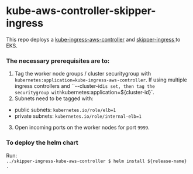 # kube-aws-controller-skipper-ingress

This repo deploys a [kube-ingress-aws-controller](https://github.com/zalando-incubator/kube-ingress-aws-controller) and [skipper-ingress ](https://github.com/zalando/skipper) to EKS.

### The necessary prerequisites are to: <br>
1.  Tag the worker node groups / cluster securitygroup with `kubernetes:application=kube-ingress-aws-controller`. If using multiple ingress controllers and ``--cluster-id` is set, then tag the securitygroup with `kubernetes:application=${cluster-id}`.
2. Subnets need to be tagged with:<br>
- public subnets: `kubernetes.io/role/elb=1`
- private subnets: `kubernetes.io/role/internal-elb=1`
3. Open incoming ports on the worker nodes for port `9999`. 

### To deploy the helm chart
Run: <br>
`../skipper-ingress-kube-aws-controller $ helm install ${release-name} .`
